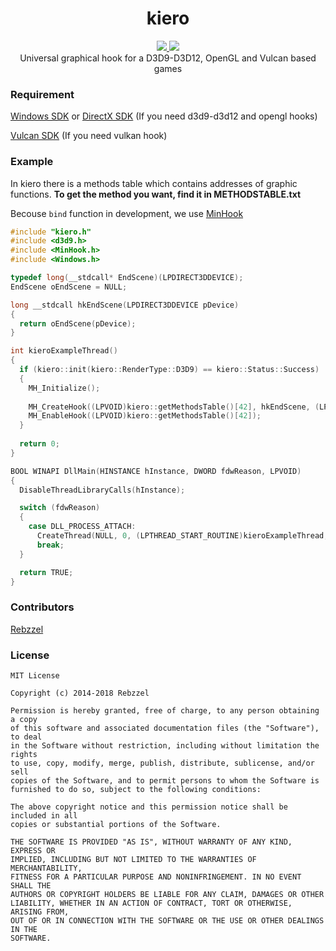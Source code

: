 <h1 align="center">kiero</h1>
<p align="center">
  <a href="https://github.com/Rebzzel/kiero/blob/master/LICENSE">
    <img src="https://img.shields.io/github/license/Rebzzel/kiero.svg?style=flat-square"/>
  </a>  
  <a href="https://github.com/Rebzzel/kiero/stargazers">
    <img src="https://img.shields.io/github/stars/Rebzzel/kiero.svg?style=flat-square"/>
  </a>
  <br>
  Universal graphical hook for a D3D9-D3D12, OpenGL and Vulcan based games
</p>

### Requirement
[Windows SDK](https://www.microsoft.com/en-us/download/details.aspx?id=8279) or [DirectX SDK](https://www.microsoft.com/en-us/download/details.aspx?id=4064) (If you need d3d9-d3d12 and opengl hooks)

[Vulcan SDK](https://www.lunarg.com/vulkan-sdk) (If you need vulkan hook)

### Example
In kiero there is a methods table which contains addresses of graphic functions. **To get the method you want, find it in METHODSTABLE.txt**

Becouse `bind` function in development, we use [MinHook](https://github.com/TsudaKageyu/minhook)
```C++
#include "kiero.h"
#include <d3d9.h>
#include <MinHook.h>
#include <Windows.h>

typedef long(__stdcall* EndScene)(LPDIRECT3DDEVICE);
EndScene oEndScene = NULL;

long __stdcall hkEndScene(LPDIRECT3DDEVICE pDevice)
{
  return oEndScene(pDevice);
}

int kieroExampleThread()
{
  if (kiero::init(kiero::RenderType::D3D9) == kiero::Status::Success)
  {
    MH_Initialize();
    
    MH_CreateHook((LPVOID)kiero::getMethodsTable()[42], hkEndScene, (LPVOID*)&oEndScene);
    MH_EnableHook((LPVOID)kiero::getMethodsTable()[42]);
  }
  
  return 0;
}

BOOL WINAPI DllMain(HINSTANCE hInstance, DWORD fdwReason, LPVOID)
{
  DisableThreadLibraryCalls(hInstance);

  switch (fdwReason)
  {
    case DLL_PROCESS_ATTACH:
      CreateThread(NULL, 0, (LPTHREAD_START_ROUTINE)kieroExampleThread, NULL, 0, NULL);
      break;
  }

  return TRUE;
}
```

### Contributors
[Rebzzel](https://github.com/Rebzzel)

### License
```
MIT License

Copyright (c) 2014-2018 Rebzzel

Permission is hereby granted, free of charge, to any person obtaining a copy
of this software and associated documentation files (the "Software"), to deal
in the Software without restriction, including without limitation the rights
to use, copy, modify, merge, publish, distribute, sublicense, and/or sell
copies of the Software, and to permit persons to whom the Software is
furnished to do so, subject to the following conditions:

The above copyright notice and this permission notice shall be included in all
copies or substantial portions of the Software.

THE SOFTWARE IS PROVIDED "AS IS", WITHOUT WARRANTY OF ANY KIND, EXPRESS OR
IMPLIED, INCLUDING BUT NOT LIMITED TO THE WARRANTIES OF MERCHANTABILITY,
FITNESS FOR A PARTICULAR PURPOSE AND NONINFRINGEMENT. IN NO EVENT SHALL THE
AUTHORS OR COPYRIGHT HOLDERS BE LIABLE FOR ANY CLAIM, DAMAGES OR OTHER
LIABILITY, WHETHER IN AN ACTION OF CONTRACT, TORT OR OTHERWISE, ARISING FROM,
OUT OF OR IN CONNECTION WITH THE SOFTWARE OR THE USE OR OTHER DEALINGS IN THE
SOFTWARE.
```
